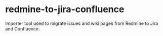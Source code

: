 # redmine-to-jira-confluence
Importer tool used to migrate issues and wiki pages from Redmine to Jira and Confluence. 
